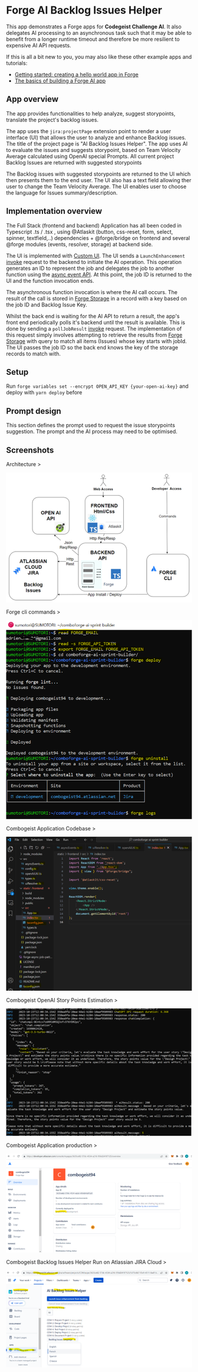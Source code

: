 
# Forge AI Backlog Issues Helper

This app demonstrates a Forge apps for **Codegeist Challenge AI**. It also delegates AI processing to an asynchronous task such that it may be able to benefit from a longer runtime timeout and therefore be more resilient to expensive AI API requests.

If this is all a bit new to you, you may also like these other example apps and tutorials:
* [Getting started: creating a hello world app in Forge](https://developer.atlassian.com/platform/forge/getting-started/)
* [The basics of building a Forge AI app](https://blog.developer.atlassian.com/forge-ai-basics/)

## App overview

The app provides functionalities to help analyze, suggest storypoints, translate the project's backlog issues.

The app uses the `jira:projectPage` extension point to render a user interface (UI) that allows the user to analyze and enhance Backlog issues. The title of the project page is "AI Backlog Issues Helper". The app uses AI to evaluate the issues and suggests storypoint, based on Team Velocity Average calculated using OpenAI special Prompts. All current project Backlog Issues are returned with suggested storypoints

The Backlog issues with suggested storypoints are returned to the UI which then presents them to the end user. The UI also has a text field allowing ther user to change the Team Velocity Average. The UI enables user to choose the language for Issues summary/description.

## Implementation overview

The Full Stack (frontend and backend) Application has all been coded in Typescript .ts / .tsx , using @Atlaskit (button, css-reset, form, select, spinner, textfield,..)  dependencies + @forge/bridge on frontend and several @forge modules (events, resolver, storage) at backend side.

The UI is implemented with [Custom UI](https://developer.atlassian.com/platform/forge/custom-ui/iframe/). The UI sends a `LaunchEnhancement` [invoke](https://developer.atlassian.com/platform/forge/custom-ui-bridge/invoke/#invoke) request to the backend to initiate the AI operation. This operation generates an ID to represent the job and delegates the job to another function using the [async event API](https://developer.atlassian.com/platform/forge/runtime-reference/async-events-api/#async-events-api). At this point, the job ID is returned to the UI and the function invocation ends. 

The asynchronous function invocation is where the AI call occurs. The result of the call is stored in [Forge Storage](https://developer.atlassian.com/platform/forge/runtime-reference/storage-api/#storage-api) in a record with a key based on the job ID and Backlog Issue Key.

Whilst the back end is waiting for the AI API to return a result, the app's front end periodically polls it's backend until the result is available. This is done by sending a `pollJobResult` [invoke](https://developer.atlassian.com/platform/forge/custom-ui-bridge/invoke/#invoke) request. The implementation of this request simply involves attempting to retrieve the results from [Forge Storage](https://developer.atlassian.com/platform/forge/runtime-reference/storage-api/#storage-api) with query to match all items (Issues) whose key starts with jobId. The UI passes the job ID so the back end knows the key of the storage records to match with. 


## Setup

Run `forge variables set --encrypt OPEN_API_KEY {your-open-ai-key}` and deploy with `yarn deploy` before

## Prompt design

This section defines the prompt used to request the issue storypoints suggestion. The prompt and the AI process may need to be optimised.


## Screenshots

Architecture >

![Combogeist Architecture](./screenshots/combogeist-architecture.png)

Forge cli commands >

![Forge cli commands](./screenshots/combogeist-forge-cli-commands.png)

Combogeist Application Codebase >

![Application Codebase](./screenshots/combogeist-ts-tsx-codeset.png)

Combogeist OpenAI Story Points Estimation >

![Application Codebase](./screenshots/combogeist94-openai-story-points-estimation.png)

Combogeist Application production >

![Application app production](./screenshots/combogeist-app-production.png)

Combogeist Backlog Issues Helper Run on Atlassian JIRA Cloud >

![Backlog Issues Helper Run on Atlassian JIRA Cloud](./screenshots/combogeist-backlog-issues-helper-jira-cloud-app-run.png)


